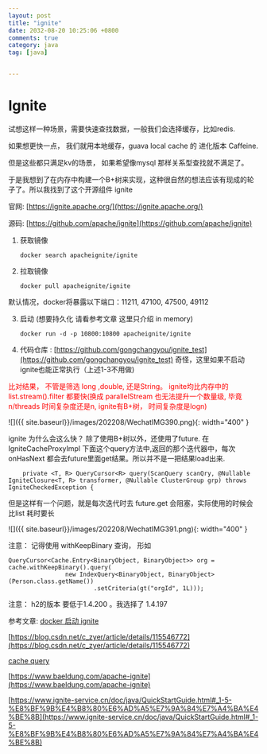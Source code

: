 ```yaml
---
layout: post
title: "ignite"
date: 2032-08-20 10:25:06 +0800
comments: true
category: java
tag: [java]


---
```


# Ignite

试想这样一种场景，需要快速查找数据，一般我们会选择缓存，比如redis.

如果想更快一点， 我们就用本地缓存，guava local cache 的 进化版本 Caffeine.

但是这些都只满足kv的场景， 如果希望像mysql 那样关系型查找就不满足了。 

于是我想到了在内存中构建一个B+树来实现，这种很自然的想法应该有现成的轮子了。所以我找到了这个开源组件 ignite 



官网: [https://ignite.apache.org/](https://ignite.apache.org/)

源码: [https://github.com/apache/ignite](https://github.com/apache/ignite)



1.  获取镜像

    ```
    docker search apacheignite/ignite
    ```

2. 拉取镜像
    ```
    docker pull apacheignite/ignite
    ```

默认情况，docker将暴露以下端口：11211, 47100, 47500, 49112

3.  启动 (想要持久化 请看参考文章 这里只介绍 in memory)

    ```
    docker run -d -p 10800:10800 apacheignite/ignite
    ```

4.  代码仓库 :  [https://github.com/gongchangyou/ignite_test](https://github.com/gongchangyou/ignite_test)  奇怪，这里如果不启动ignite也能正常执行（上述1-3不用做)



<font color="red">比对结果， 不管是筛选 long ,double, 还是String。 ignite均比内存中的list.stream().filter 都要快(换成 parallelStream 也无法提升一个数量级, 毕竟 n/threads 时间复杂度还是n, ignite有B+树， 时间复杂度是logn)</font>

![]({{ site.baseurl}}/images/202208/WechatIMG390.png){: width="400" }





ignite 为什么会这么快？ 除了使用B+树以外，还使用了future. 在 IgniteCacheProxyImpl 下面这个query方法中,返回的那个迭代器中，每次 onHasNext 都会去future里面get结果。所以并不是一把结果load出来.

```
    private <T, R> QueryCursor<R> query(ScanQuery scanQry, @Nullable IgniteClosure<T, R> transformer, @Nullable ClusterGroup grp) throws IgniteCheckedException {

```

但是这样有一个问题，就是每次迭代时去 future.get 会阻塞，实际使用的时候会比list 耗时要长 

![]({{ site.baseurl}}/images/202208/WechatIMG391.png){: width="400" }



注意： 记得使用 withKeepBinary 查询， 形如

```
QueryCursor<Cache.Entry<BinaryObject, BinaryObject>> org = cache.withKeepBinary().query(
                new IndexQuery<BinaryObject, BinaryObject>(Person.class.getName())
                        .setCriteria(gt("orgId", 1L)));
```








注意： h2的版本 要低于1.4.200 。我选择了 1.4.197



参考文章: [docker 启动 ignite](https://hub.docker.com/r/apacheignite/ignite)

[https://blog.csdn.net/c_zyer/article/details/115546772](https://blog.csdn.net/c_zyer/article/details/115546772)

[cache query](https://ignite.apache.org/docs/latest/key-value-api/using-cache-queries)

[https://www.baeldung.com/apache-ignite](https://www.baeldung.com/apache-ignite)

[https://www.ignite-service.cn/doc/java/QuickStartGuide.html#_1-5-%E8%BF%9B%E4%B8%80%E6%AD%A5%E7%9A%84%E7%A4%BA%E4%BE%8B](https://www.ignite-service.cn/doc/java/QuickStartGuide.html#_1-5-%E8%BF%9B%E4%B8%80%E6%AD%A5%E7%9A%84%E7%A4%BA%E4%BE%8B)